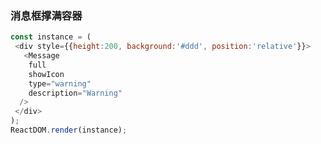 
### 消息框撑满容器

<!--start-code-->
```js
const instance = (
 <div style={{height:200, background:'#ddd', position:'relative'}}>
   <Message
    full
    showIcon
    type="warning"
    description="Warning"
  />
 </div>
);
ReactDOM.render(instance);
```
<!--end-code-->
